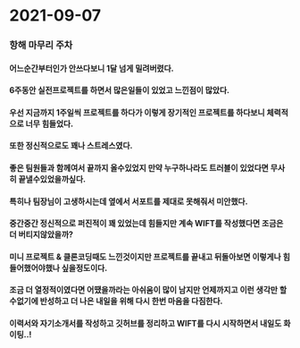 # 2021-09-07

### 항해 마무리 주차

#### 어느순간부터인가 안쓰다보니 1달 넘게 밀려버렸다.


#### 6주동안 실전프로젝트를 하면서 많은일들이 있었고 느낀점이 많았다.


#### 우선 지금까지 1주일씩 프로젝트를 하다가 이렇게 장기적인 프로젝트를 하다보니 체력적으로 너무 힘들었다.


#### 또한 정신적으로도 꽤나 스트레스였다.


#### 좋은 팀원들과 함께여서 끝까지 올수있었지 만약 누구하나라도 트러블이 있었다면 무사히 끝낼수있었을까싶다.


#### 특히나 팀장님이 고생하시는데 옆에서 서포트를 제대로 못해줘서 미안했다.


#### 중간중간 정신적으로 퍼진적이 꽤 있었는데 힘들지만 계속 WIFT를 작성했다면  조금은 더 버티지않았을까?


#### 미니 프로젝트 & 클론코딩때도 느낀것이지만 프로젝트를 끝내고 뒤돌아보면 이렇게나 힘들어했어야했나 싶을정도이다.


#### 조금 더 열정적이였다면 어땠을까라는 아쉬움이 많이 남지만 언제까지고 이런 생각만 할수없기에 반성하고 더 나은 내일을 위해 다시 한번 마음을 다짐한다.


#### 이력서와 자기소개서를 작성하고 깃허브를 정리하고 WIFT를 다시 시작하면서 내일도 화이팅..!